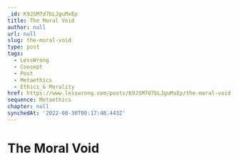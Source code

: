 ```yaml
---
_id: K9JSM7d7bLJguMxEp
title: The Moral Void
author: null
url: null
slug: the-moral-void
type: post
tags:
  - LessWrong
  - Concept
  - Post
  - Metaethics
  - Ethics_& Morality
href: https://www.lesswrong.com/posts/K9JSM7d7bLJguMxEp/the-moral-void
sequence: Metaethics
chapter: null
synchedAt: '2022-08-30T08:17:48.443Z'
---
```

# The Moral Void

